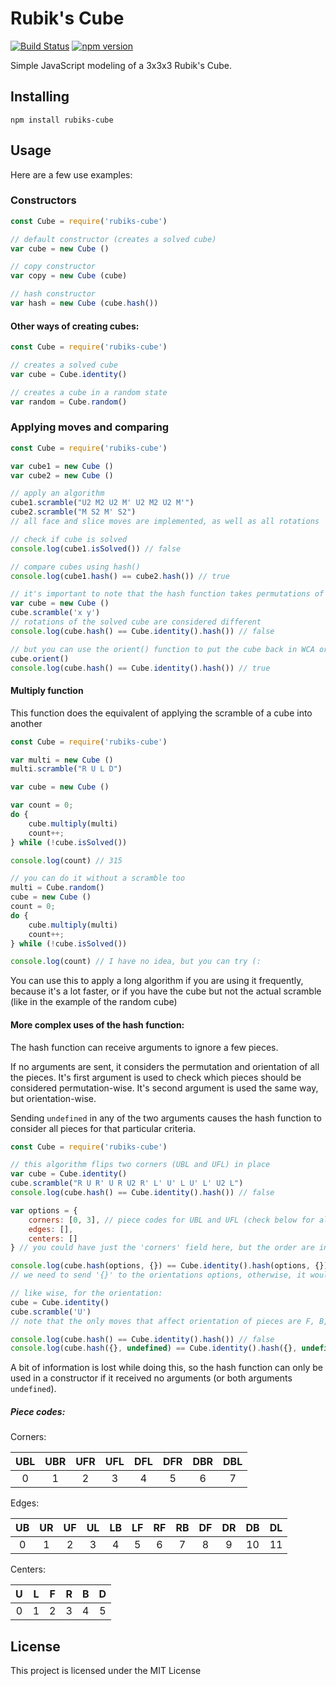 # Rubik's Cube
[![Build Status](https://travis-ci.org/pedroteosousa/rubiks-cube.svg?branch=master)](https://travis-ci.org/pedroteosousa/rubiks-cube)
[![npm version](https://badge.fury.io/js/rubiks-cube.svg)](https://badge.fury.io/js/rubiks-cube)

Simple JavaScript modeling of a 3x3x3 Rubik's Cube.

## Installing
```{r, engine='bash', count_lines}
npm install rubiks-cube
```

## Usage

Here are a few use examples:

### Constructors

```javascript
const Cube = require('rubiks-cube')

// default constructor (creates a solved cube)
var cube = new Cube ()

// copy constructor
var copy = new Cube (cube)

// hash constructor
var hash = new Cube (cube.hash())
```
#### Other ways of creating cubes:

```javascript
const Cube = require('rubiks-cube')

// creates a solved cube
var cube = Cube.identity()

// creates a cube in a random state
var random = Cube.random()
```

### Applying moves and comparing

```javascript
const Cube = require('rubiks-cube')

var cube1 = new Cube ()
var cube2 = new Cube ()

// apply an algorithm
cube1.scramble("U2 M2 U2 M' U2 M2 U2 M'")
cube2.scramble("M S2 M' S2")
// all face and slice moves are implemented, as well as all rotations

// check if cube is solved
console.log(cube1.isSolved()) // false

// compare cubes using hash()
console.log(cube1.hash() == cube2.hash()) // true

// it's important to note that the hash function takes permutations of centers into account, that means:
var cube = new Cube ()
cube.scramble('x y')
// rotations of the solved cube are considered different
console.log(cube.hash() == Cube.identity().hash()) // false

// but you can use the orient() function to put the cube back in WCA orientation and then compare it
cube.orient()
console.log(cube.hash() == Cube.identity().hash()) // true
```

#### Multiply function

This function does the equivalent of applying the scramble of a cube into another

```javascript
const Cube = require('rubiks-cube')

var multi = new Cube ()
multi.scramble("R U L D")

var cube = new Cube ()

var count = 0;
do {
	cube.multiply(multi)
    count++;
} while (!cube.isSolved())

console.log(count) // 315

// you can do it without a scramble too
multi = Cube.random()
cube = new Cube ()
count = 0;
do {
	cube.multiply(multi)
    count++;
} while (!cube.isSolved())

console.log(count) // I have no idea, but you can try (:
```

You can use this to apply a long algorithm if you are using it frequently, because it's a lot faster, or if you have the cube but not the actual scramble (like in the example of the random cube)

#### More complex uses of the hash function:
	
The hash function can receive arguments to ignore a few pieces.

If no arguments are sent, it considers the permutation and orientation of all the pieces. It's first argument is used to check which pieces should be considered permutation-wise. It's second argument is used the same way, but orientation-wise.

Sending `undefined` in any of the two arguments causes the hash function to consider all pieces for that particular criteria.
```javascript
const Cube = require('rubiks-cube')

// this algorithm flips two corners (UBL and UFL) in place
var cube = Cube.identity()
cube.scramble("R U R' U R U2 R' L' U' L U' L' U2 L")
console.log(cube.hash() == Cube.identity().hash()) // false

var options = {
	corners: [0, 3], // piece codes for UBL and UFL (check below for all piece codes)
    edges: [],
    centers: []
} // you could have just the 'corners' field here, but the order are included for reference

console.log(cube.hash(options, {}) == Cube.identity().hash(options, {})) // true
// we need to send '{}' to the orientations options, otherwise, it would consider orientations of all pieces

// like wise, for the orientation:
cube = Cube.identity()
cube.scramble('U')
// note that the only moves that affect orientation of pieces are F, B, slice moves and rotations (since piece orientations are defined with the WCA cube orientation as a reference) 

console.log(cube.hash() == Cube.identity().hash()) // false
console.log(cube.hash({}, undefined) == Cube.identity().hash({}, undefined)) // true
```

A bit of information is lost while doing this, so the hash function can only be used in a constructor if it received no arguments (or both arguments `undefined`).

##### Piece codes:

Corners:

| UBL | UBR | UFR | UFL | DFL | DFR | DBR | DBL |
|:---:|:---:|:---:|:---:|:---:|:---:|:---:|:---:|
|  0  |  1  |  2  |  3  |  4  |  5  |  6  |  7  |


Edges:

| UB | UR | UF | UL | LB | LF | RF | RB | DF | DR | DB | DL |
|:--:|:--:|:--:|:--:|:--:|:--:|:--:|:--:|:--:|:--:|:--:|:--:|
|  0 |  1 |  2 |  3 |  4 |  5 |  6 |  7 |  8 |  9 | 10 | 11 |

Centers:

| U | L | F | R | B | D |
|:-:|:-:|:-:|:-:|:-:|:-:|
| 0 | 1 | 2 | 3 | 4 | 5 |

## License

This project is licensed under the MIT License